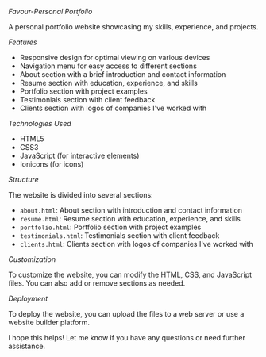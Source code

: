*Favour-Personal Portfolio*

A personal portfolio website showcasing my skills, experience, and projects.

*Features*

- Responsive design for optimal viewing on various devices
- Navigation menu for easy access to different sections
- About section with a brief introduction and contact information
- Resume section with education, experience, and skills
- Portfolio section with project examples
- Testimonials section with client feedback
- Clients section with logos of companies I've worked with

*Technologies Used*

- HTML5
- CSS3
- JavaScript (for interactive elements)
- Ionicons (for icons)

*Structure*

The website is divided into several sections:

- `about.html`: About section with introduction and contact information
- `resume.html`: Resume section with education, experience, and skills
- `portfolio.html`: Portfolio section with project examples
- `testimonials.html`: Testimonials section with client feedback
- `clients.html`: Clients section with logos of companies I've worked with

*Customization*

To customize the website, you can modify the HTML, CSS, and JavaScript files. You can also add or remove sections as needed.

*Deployment*

To deploy the website, you can upload the files to a web server or use a website builder platform.

I hope this helps! Let me know if you have any questions or need further assistance.

